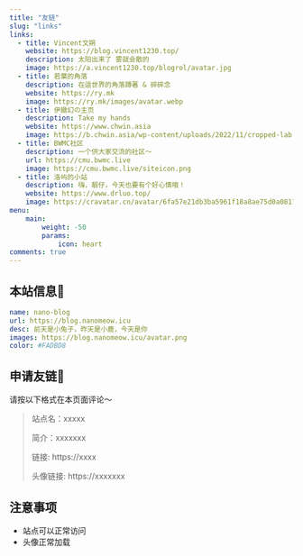```yaml
---
title: "友链"
slug: "links"
links:
  - title: Vincent文朔
    website: https://blog.vincent1230.top/
    description: 太阳出来了 雾就会散的
    image: https://a.vincent1230.top/blogrol/avatar.jpg
  - title: 若葉的角落
    description: 在這世界的角落蹲著 & 碎碎念
    website: https://ry.mk
    image: https://ry.mk/images/avatar.webp
  - title: 伊緻幻の主页
    description: Take my hands
    website: https://www.chwin.asia
    image: https://b.chwin.asia/wp-content/uploads/2022/11/cropped-lab.magiconch.com90s-time-machine-1667800846069.jpg
  - title: BWMC社区
    description: 一个供大家交流的社区～
    url: https://cmu.bwmc.live
    image: https://cmu.bwmc.live/siteicon.png
  - title: 洛屿的小站 
    description: 嗨，靓仔，今天也要有个好心情哦！
    website: https://www.drluo.top/
    image: https://cravatar.cn/avatar/6fa57e21db3ba5961f18a8ae75d0a081?s=100
menu:
    main:
        weight: -50
        params:
            icon: heart
comments: true
---
```

## 本站信息📄
```yaml
name: nano-blog
url: https://blog.nanomeow.icu
desc: 前天是小兔子，昨天是小鹿，今天是你
images: https://blog.nanomeow.icu/avatar.png
color: #FADBD8
```
## 申请友链🔗
请按以下格式在本页面评论～
>站点名：xxxxx
>
>简介：xxxxxxx
>
>链接: https://xxxx
>
>头像链接: https://xxxxxxx
## 注意事项
- 站点可以正常访问
- 头像正常加载